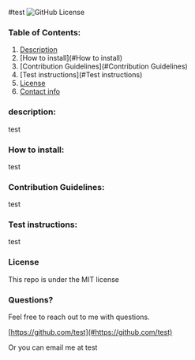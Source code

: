 
#test
![GitHub License](https://img.shields.io/badge/license-MIT-blue.svg)

### Table of Contents:
1. [Description](#description)
2. [How to install](#How to install)
3. [Contribution Guidelines](#Contribution Guidelines)
4. [Test instructions](#Test instructions)
5. [License](#License)
8. [Contact info](#Questions?)

### description:
test

### How to install:
test

### Contribution Guidelines:
test

### Test instructions:
test

### License
This repo is under the MIT license

### Questions?
Feel free to reach out to me with questions. 

[https://github.com/test](#https://github.com/test) 

Or you can email me at test
